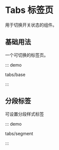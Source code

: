 # Tabs 标签页

用于切换开关状态的组件。

## 基础用法

一个可切换的标签页。

::: demo

tabs/base

:::

## 分段标签

可设置分段样式标签

::: demo

tabs/segment

:::

<script setup lang="ts">
import TabsBase from '../examples/tabs/base.vue'
import TabsSegment from '../examples/tabs/segment.vue'
</script>
